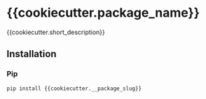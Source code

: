 # {{cookiecutter.package_name}}
 {{cookiecutter.short_description}}

## Installation
### Pip
```bash
pip install {{cookiecutter.__package_slug}}
```
